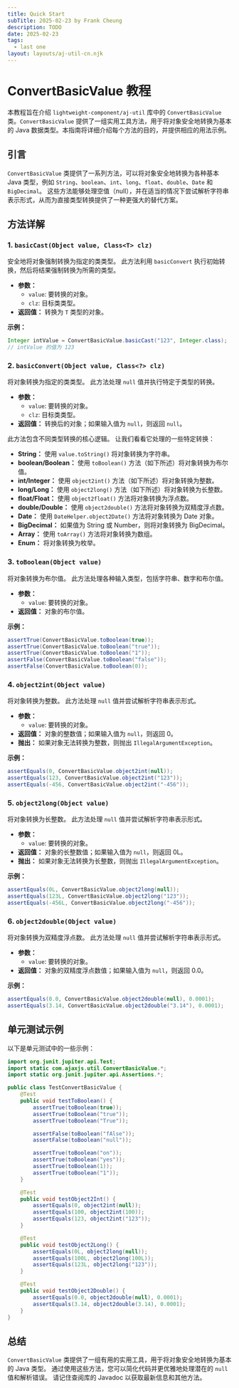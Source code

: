 ```yaml
---
title: Quick Start
subTitle: 2025-02-23 by Frank Cheung
description: TODO
date: 2025-02-23
tags:
  - last one
layout: layouts/aj-util-cn.njk
---
```


# ConvertBasicValue 教程

本教程旨在介绍 `lightweight-component/aj-util` 库中的 `ConvertBasicValue` 类。`ConvertBasicValue`
提供了一组实用工具方法，用于将对象安全地转换为基本的 Java 数据类型。本指南将详细介绍每个方法的目的，并提供相应的用法示例。

## 引言

`ConvertBasicValue` 类提供了一系列方法，可以将对象安全地转换为各种基本 Java
类型，例如 `String`、`boolean`、`int`、`long`、`float`、`double`、`Date` 和 `BigDecimal`。
这些方法能够处理空值（null），并在适当的情况下尝试解析字符串表示形式，从而为直接类型转换提供了一种更强大的替代方案。

## 方法详解

### 1. `basicCast(Object value, Class<T> clz)`

安全地将对象强制转换为指定的类类型。 此方法利用 `basicConvert` 执行初始转换，然后将结果强制转换为所需的类型。

* **参数：**
    * `value`: 要转换的对象。
    * `clz`: 目标类类型。
* **返回值：** 转换为 `T` 类型的对象。

**示例：**

```java
Integer intValue = ConvertBasicValue.basicCast("123", Integer.class);
// intValue 的值为 123
```

### 2. `basicConvert(Object value, Class<?> clz)`

将对象转换为指定的类类型。 此方法处理 `null` 值并执行特定于类型的转换。

* **参数：**
    * `value`: 要转换的对象。
    * `clz`: 目标类类型。
* **返回值：** 转换后的对象；如果输入值为 `null`，则返回 `null`。

此方法包含不同类型转换的核心逻辑。 让我们看看它处理的一些特定转换：

* **String：** 使用 `value.toString()` 将对象转换为字符串。
* **boolean/Boolean：** 使用 `toBoolean()` 方法（如下所述）将对象转换为布尔值。
* **int/Integer：** 使用 `object2int()` 方法（如下所述）将对象转换为整数。
* **long/Long：** 使用 `object2long()` 方法（如下所述）将对象转换为长整数。
* **float/Float：** 使用 `object2float()` 方法将对象转换为浮点数。
* **double/Double：** 使用 `object2double()` 方法将对象转换为双精度浮点数。
* **Date：** 使用 `DateHelper.object2Date()` 方法将对象转换为 Date 对象。
* **BigDecimal：** 如果值为 String 或 Number，则将对象转换为 BigDecimal。
* **Array：** 使用 `toArray()` 方法将对象转换为数组。
* **Enum：** 将对象转换为枚举。

### 3. `toBoolean(Object value)`

将对象转换为布尔值。 此方法处理各种输入类型，包括字符串、数字和布尔值。

* **参数：**
    * `value`: 要转换的对象。
* **返回值：** 对象的布尔值。

**示例：**

```java
assertTrue(ConvertBasicValue.toBoolean(true));
assertTrue(ConvertBasicValue.toBoolean("true"));
assertTrue(ConvertBasicValue.toBoolean("1"));
assertFalse(ConvertBasicValue.toBoolean("false"));
assertFalse(ConvertBasicValue.toBoolean(0));
```

### 4. `object2int(Object value)`

将对象转换为整数。 此方法处理 `null` 值并尝试解析字符串表示形式。

* **参数：**
    * `value`: 要转换的对象。
* **返回值：** 对象的整数值；如果输入值为 `null`，则返回 0。
* **抛出：** 如果对象无法转换为整数，则抛出 `IllegalArgumentException`。

**示例：**

```java
assertEquals(0, ConvertBasicValue.object2int(null));
assertEquals(123, ConvertBasicValue.object2int("123"));
assertEquals(-456, ConvertBasicValue.object2int("-456"));
```

### 5. `object2long(Object value)`

将对象转换为长整数。 此方法处理 `null` 值并尝试解析字符串表示形式。

* **参数：**
    * `value`: 要转换的对象。
* **返回值：** 对象的长整数值；如果输入值为 `null`，则返回 0L。
* **抛出：** 如果对象无法转换为长整数，则抛出 `IllegalArgumentException`。

**示例：**

```java
assertEquals(0L, ConvertBasicValue.object2long(null));
assertEquals(123L, ConvertBasicValue.object2long("123"));
assertEquals(-456L, ConvertBasicValue.object2long("-456"));
```

### 6. `object2double(Object value)`

将对象转换为双精度浮点数。 此方法处理 `null` 值并尝试解析字符串表示形式。

* **参数：**
    * `value`: 要转换的对象。
* **返回值：** 对象的双精度浮点数值；如果输入值为 `null`，则返回 0.0。

**示例：**

```java
assertEquals(0.0, ConvertBasicValue.object2double(null), 0.0001);
assertEquals(3.14, ConvertBasicValue.object2double("3.14"), 0.0001);
```

## 单元测试示例

以下是单元测试中的一些示例：

```java
import org.junit.jupiter.api.Test;
import static com.ajaxjs.util.ConvertBasicValue.*;
import static org.junit.jupiter.api.Assertions.*;

public class TestConvertBasicValue {
    @Test
    public void testToBoolean() {
        assertTrue(toBoolean(true));
        assertTrue(toBoolean("true"));
        assertTrue(toBoolean("True"));

        assertFalse(toBoolean("fAlse"));
        assertFalse(toBoolean("null"));

        assertTrue(toBoolean("on"));
        assertTrue(toBoolean("yes"));
        assertTrue(toBoolean(1));
        assertTrue(toBoolean("1"));
    }

    @Test
    public void testObject2Int() {
        assertEquals(0, object2int(null));
        assertEquals(100, object2int(100));
        assertEquals(123, object2int("123"));
    }

    @Test
    public void testObject2Long() {
        assertEquals(0L, object2long(null));
        assertEquals(100L, object2long(100L));
        assertEquals(123L, object2long("123"));
    }

    @Test
    public void testObject2Double() {
        assertEquals(0.0, object2double(null), 0.0001);
        assertEquals(3.14, object2double(3.14), 0.0001);
    }
}
```

## 总结

`ConvertBasicValue` 类提供了一组有用的实用工具，用于将对象安全地转换为基本的 Java 类型。
通过使用这些方法，您可以简化代码并更优雅地处理潜在的 `null` 值和解析错误。 请记住查阅库的 Javadoc 以获取最新信息和其他方法。